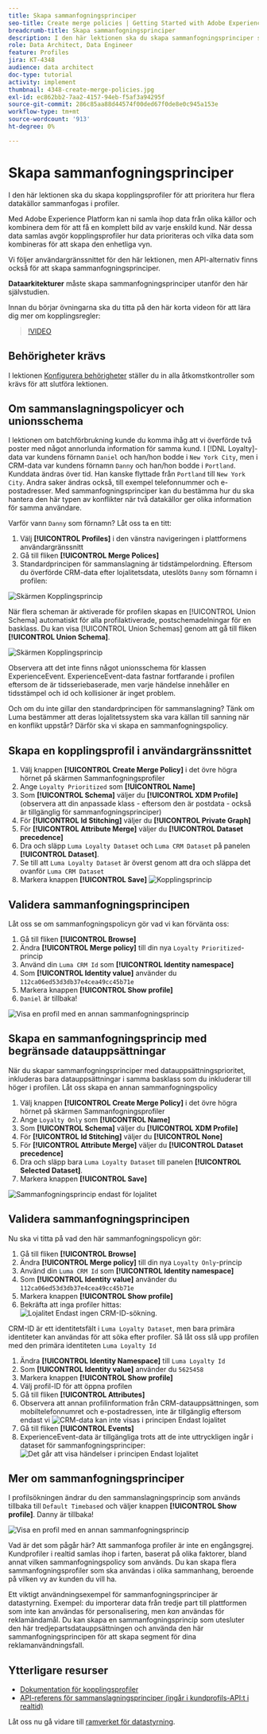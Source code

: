 ```yaml
---
title: Skapa sammanfogningsprinciper
seo-title: Create merge policies | Getting Started with Adobe Experience Platform for Data Architects and Data Engineers
breadcrumb-title: Skapa sammanfogningsprinciper
description: I den här lektionen ska du skapa sammanfogningsprinciper som avgör hur data sammanfogas i profiler.
role: Data Architect, Data Engineer
feature: Profiles
jira: KT-4348
audience: data architect
doc-type: tutorial
activity: implement
thumbnail: 4348-create-merge-policies.jpg
exl-id: ec862bb2-7aa2-4157-94eb-f5af3a94295f
source-git-commit: 286c85aa88d44574f00ded67f0de8e0c945a153e
workflow-type: tm+mt
source-wordcount: '913'
ht-degree: 0%

---
```


# Skapa sammanfogningsprinciper

<!--20 min-->

I den här lektionen ska du skapa kopplingsprofiler för att prioritera hur flera datakällor sammanfogas i profiler.

Med Adobe Experience Platform kan ni samla ihop data från olika källor och kombinera dem för att få en komplett bild av varje enskild kund. När dessa data samlas avgör kopplingsprofiler hur data prioriteras och vilka data som kombineras för att skapa den enhetliga vyn.

Vi följer användargränssnittet för den här lektionen, men API-alternativ finns också för att skapa sammanfogningsprinciper.

**Dataarkitekturer** måste skapa sammanfogningsprinciper utanför den här självstudien.

Innan du börjar övningarna ska du titta på den här korta videon för att lära dig mer om kopplingsregler:
>[!VIDEO](https://video.tv.adobe.com/v/330433?learn=on&enablevpops)

## Behörigheter krävs

I lektionen [Konfigurera behörigheter](configure-permissions.md) ställer du in alla åtkomstkontroller som krävs för att slutföra lektionen.

<!--* Permission items **[!UICONTROL Profile Management]** > **[!UICONTROL View Merge Policies]** and **[!UICONTROL Manage Merge Policies]**
* Permission item **[!UICONTROL Profile Management]** > **[!UICONTROL View Profiles]** and **[!UICONTROL Manage Profiles]**
* Permission item **[!UICONTROL Sandboxes]** > `Luma Tutorial`
* User-role access to the `Luma Tutorial Platform` product profile
-->

## Om sammanslagningspolicyer och unionsschema

I lektionen om batchförbrukning kunde du komma ihåg att vi överförde två poster med något annorlunda information för samma kund. I [!DNL Loyalty]-data var kundens förnamn `Daniel` och han/hon bodde i `New York City`, men i CRM-data var kundens förnamn `Danny` och han/hon bodde i `Portland`. Kunddata ändras över tid. Han kanske flyttade från `Portland` till `New York City`. Andra saker ändras också, till exempel telefonnummer och e-postadresser. Med sammanfogningsprinciper kan du bestämma hur du ska hantera den här typen av konflikter när två datakällor ger olika information för samma användare.

Varför vann `Danny` som förnamn? Låt oss ta en titt:

1. Välj **[!UICONTROL Profiles]** i den vänstra navigeringen i plattformens användargränssnitt
1. Gå till fliken **[!UICONTROL Merge Polices]**
1. Standardprincipen för sammanslagning är tidstämpelordning. Eftersom du överförde CRM-data efter lojalitetsdata, uteslöts `Danny` som förnamn i profilen:

![Skärmen Kopplingsprincip](assets/mergepolicies-default.png)

När flera scheman är aktiverade för profilen skapas en [!UICONTROL Union Schema] automatiskt för alla profilaktiverade, postschemadelningar för en basklass. Du kan visa [!UICONTROL Union Schemas] genom att gå till fliken **[!UICONTROL Union Schema]**.

![Skärmen Kopplingsprincip](assets/mergepolicies-unionSchema.png)

Observera att det inte finns något unionsschema för klassen ExperienceEvent. ExperienceEvent-data fastnar fortfarande i profilen eftersom de är tidsseriebaserade, men varje händelse innehåller en tidsstämpel och id och kollisioner är inget problem.

Och om du inte gillar den standardprincipen för sammanslagning? Tänk om Luma bestämmer att deras lojalitetssystem ska vara källan till sanning när en konflikt uppstår? Därför ska vi skapa en sammanfogningspolicy.

## Skapa en kopplingsprofil i användargränssnittet

1. Välj knappen **[!UICONTROL Create Merge Policy]** i det övre högra hörnet på skärmen Sammanfogningsprofiler
1. Ange `Loyalty Prioritized` som **[!UICONTROL Name]**
1. Som **[!UICONTROL Schema]** väljer du **[!UICONTROL XDM Profile]** (observera att din anpassade klass - eftersom den är postdata - också är tillgänglig för sammanfogningsprinciper)
1. För **[!UICONTROL Id Stitching]** väljer du **[!UICONTROL Private Graph]**
1. För **[!UICONTROL Attribute Merge]** väljer du **[!UICONTROL Dataset precedence]**
1. Dra och släpp `Luma Loyalty Dataset` och `Luma CRM Dataset` på panelen **[!UICONTROL Dataset]**.
1. Se till att `Luma Loyalty Dataset` är överst genom att dra och släppa det ovanför `Luma CRM Dataset`
1. Markera knappen **[!UICONTROL Save]**
   <!--do i need to explain Private Graph? Is that GA?-->
   ![Kopplingsprincip](assets/mergepolicies-newPolicy.png)

## Validera sammanfogningsprincipen

Låt oss se om sammanfogningspolicyn gör vad vi kan förvänta oss:

1. Gå till fliken **[!UICONTROL Browse]**
1. Ändra **[!UICONTROL Merge policy]** till din nya `Loyalty Prioritized`-princip
1. Använd din `Luma CRM Id` som **[!UICONTROL Identity namespace]**
1. Som **[!UICONTROL Identity value]** använder du `112ca06ed53d3db37e4cea49cc45b71e`
1. Markera knappen **[!UICONTROL Show profile]**
1. `Daniel` är tillbaka!

![Visa en profil med en annan sammanfogningsprincip](assets/mergepolicies-lookupProfileWithMergePolicy.png)

## Skapa en sammanfogningsprincip med begränsade datauppsättningar

När du skapar sammanfogningsprinciper med datauppsättningsprioritet, inkluderas bara datauppsättningar i samma basklass som du inkluderar till höger i profilen. Låt oss skapa en annan sammanfogningspolicy

1. Välj knappen **[!UICONTROL Create Merge Policy]** i det övre högra hörnet på skärmen Sammanfogningsprofiler
1. Ange `Loyalty Only` som **[!UICONTROL Name]**
1. Som **[!UICONTROL Schema]** väljer du **[!UICONTROL XDM Profile]**
1. För **[!UICONTROL Id Stitching]** väljer du **[!UICONTROL None]**
1. För **[!UICONTROL Attribute Merge]** väljer du **[!UICONTROL Dataset precedence]**
1. Dra och släpp bara `Luma Loyalty Dataset` till panelen **[!UICONTROL Selected Dataset]**.
1. Markera knappen **[!UICONTROL Save]**

![Sammanfogningsprincip endast för lojalitet](assets/mergepolicies-loyaltyOnly.png)

## Validera sammanfogningsprincipen

Nu ska vi titta på vad den här sammanfogningspolicyn gör:

1. Gå till fliken **[!UICONTROL Browse]**
1. Ändra **[!UICONTROL Merge policy]** till din nya `Loyalty Only`-princip
1. Använd din `Luma CRM Id` som **[!UICONTROL Identity namespace]**
1. Som **[!UICONTROL Identity value]** använder du `112ca06ed53d3db37e4cea49cc45b71e`
1. Markera knappen **[!UICONTROL Show profile]**
1. Bekräfta att inga profiler hittas:
   ![Lojalitet Endast ingen CRM-ID-sökning.](assets/mergepolicies-loyaltyOnly-noCrmLookup.png)

CRM-ID är ett identitetsfält i `Luma Loyalty Dataset`, men bara primära identiteter kan användas för att söka efter profiler. Så låt oss slå upp profilen med den primära identiteten `Luma Loyalty Id`

1. Ändra **[!UICONTROL Identity Namespace]** till `Luma Loyalty Id`
1. Som **[!UICONTROL Identity value]** använder du `5625458`
1. Markera knappen **[!UICONTROL Show profile]**
1. Välj profil-ID för att öppna profilen
1. Gå till fliken **[!UICONTROL Attributes]**
1. Observera att annan profilinformation från CRM-datauppsättningen, som mobiltelefonnumret och e-postadressen, inte är tillgänglig eftersom endast vi
   ![CRM-data kan inte visas i principen Endast lojalitet](assets/mergepolicies-loyaltyOnly-attributes.png)
1. Gå till fliken **[!UICONTROL Events]**
1. ExperienceEvent-data är tillgängliga trots att de inte uttryckligen ingår i dataset för sammanfogningsprinciper:
   ![Det går att visa händelser i principen Endast lojalitet](assets/mergepolicies-loyaltyOnly-events.png)

## Mer om sammanfogningsprinciper

I profilsökningen ändrar du den sammanslagningsprincip som används tillbaka till `Default Timebased` och väljer knappen **[!UICONTROL Show profile]**. Danny är tillbaka!

![Visa en profil med en annan sammanfogningsprincip](assets/mergepolicies-backToDanny.png)

Vad är det som pågår här? Att sammanfoga profiler är inte en engångsgrej. Kundprofiler i realtid samlas ihop i farten, baserat på olika faktorer, bland annat vilken sammanfogningspolicy som används. Du kan skapa flera sammanfogningsprofiler som ska användas i olika sammanhang, beroende på vilken vy av kunden du vill ha.

Ett viktigt användningsexempel för sammanfogningsprinciper är datastyrning. Exempel: du importerar data från tredje part till plattformen som inte kan användas för personalisering, men _kan_ användas för reklamändamål. Du kan skapa en sammanfogningsprincip som utesluter den här tredjepartsdatauppsättningen och använda den här sammanfogningsprincipen för att skapa segment för dina reklamanvändningsfall.

## Ytterligare resurser

* [Dokumentation för kopplingsprofiler](https://experienceleague.adobe.com/docs/experience-platform/profile/merge-policies/overview.html?lang=sv-SE)
* [API-referens för sammanslagningsprinciper (ingår i kundprofils-API:t i realtid)](https://www.adobe.io/experience-platform-apis/references/profile/#tag/Merge-policies)

Låt oss nu gå vidare till [ramverket för datastyrning](apply-data-governance-framework.md).
